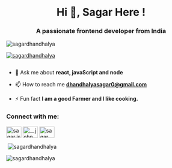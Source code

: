 <h1 align="center">Hi 👋, Sagar Here !</h1>
<h3 align="center">A passionate frontend developer from India</h3>

<p align="left"> <img src="https://komarev.com/ghpvc/?username=sagardhandhalya&label=Profile%20views&color=0e75b6&style=flat" alt="sagardhandhalya" /> </p>

<p align="left"> <a href="https://github.com/ryo-ma/github-profile-trophy"><img src="https://github-profile-trophy.vercel.app/?username=sagardhandhalya" alt="sagardhandhalya" /></a> </p>

<p align="left"> <a href="https://twitter.com/" target="blank"><img src="https://img.shields.io/twitter/follow/?logo=twitter&style=for-the-badge" alt="" /></a> </p>

- 💬 Ask me about **react, javaScript and node**

- 📫 How to reach me **dhandhalyasagar0@gmail.com**

- ⚡ Fun fact **I am a good Farmer and I like cooking.**

<h3 align="left">Connect with me:</h3>
<p align="left">
<a href="https://instagram.com/sagar.jsx" target="blank"><img align="center" src="https://cdn.jsdelivr.net/npm/simple-icons@3.0.1/icons/instagram.svg" alt="sagar.jsx" height="30" width="40" /></a>
<a href="https://codeforces.com/profile/__john_snow__" target="blank"><img align="center" src="https://cdn.jsdelivr.net/npm/simple-icons@3.0.1/icons/codeforces.svg" alt="__john_snow__" height="30" width="40" /></a>
<a href="https://www.leetcode.com/sagar__" target="blank"><img align="center" src="https://cdn.jsdelivr.net/npm/simple-icons@3.0.1/icons/leetcode.svg" alt="sagar__" height="30" width="40" /></a>
</p>


<p>&nbsp;<img align="center" src="https://github-readme-stats.vercel.app/api?username=sagardhandhalya&show_icons=true&locale=en" alt="sagardhandhalya" /></p>

<p><img align="center" src="https://github-readme-streak-stats.herokuapp.com/?user=sagardhandhalya&" alt="sagardhandhalya" /></p>
